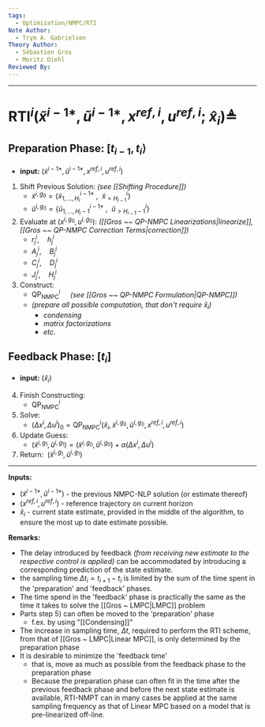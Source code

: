 ```yaml
---
tags:
  - Optimization/NMPC/RTI
Note Author:
  - Trym A. Gabrielsen
Theory Author:
  - Sébastien Gros
  - Moritz Diehl
Reviewed By:
---
```


---
# $\text{RTI}^{i}(\tilde{x}^{i-1*},\tilde{u}^{i-1*},x^{ref,i},u^{ref,i};~\hat{x}_{i}) \triangleq$
## $\text{Preparation Phase:}~[t_{i-1},t_{i}\rangle$
- **input:** $(\tilde{x}^{i-1*},\tilde{u}^{i-1*},x^{ref,i},u^{ref,i})$
1) $\text{Shift Previous Solution:}$  *(see [[Shifting Procedure]])*
	- $\tilde{x}^{i,g_{0}} = \{\tilde{x}^{i-1*}_{1,\dots,H_{i}}~,~~\tilde{x}^{i}_{>H_{i-1}}\}$
	- $\tilde{u}^{i,g_{0}} = \{\tilde{u}^{i-1*}_{1,\dots,H_{i}-1}~,~~\tilde{u}^{i}_{>H_{i-1}-1}\}$
2) $\text{Evaluate at}~(x^{i,g_{0}},u^{i,g_{0}}):$ *([[Gros ~~ QP-NMPC Linearizations|linearize]], [[Gros ~~ QP-NMPC Correction Terms|correction]])*
	- $r^{i}_{j},\quad h^{i}_{j}$
	- $A^{i}_{j},\quad B^{i}_{j}$
	- $C^{i}_{j},\quad D^{i}_{j}$
	- $J^{i}_{j},\quad H^{i}_{j}$
1) $\text{Construct:}$
	- $\text{QP}^{i}_{\text{NMPC}}\quad$ *(see [[Gros ~~ QP-NMPC Formulation|QP-NMPC]])*
	- *(prepare all possible computation, that don't require $\hat{x}_{i}$)*
		- *condensing*
		- *matrix factorizations*
		- *etc.*
## $\text{Feedback Phase:}~ [t_{i}]$
- **input:** $(\hat{x}_{i})$
4) $\text{Finish Constructing:}$
	- $\text{QP}^{i}_{\text{NMPC}}$
5) $\text{Solve:}$
	- $(\Delta x^{i}, \Delta u^{i})_{0} = \text{QP}^{i}_{\text{NMPC}}(\hat{x}_{i},\tilde{x}^{i,g_{0}},\tilde{u}^{i,g_{0}},x^{ref,i},u^{ref,i})$
6) $\text{Update Guess:}$
	- $(\tilde{x}^{i,g_{1}},\tilde{u}^{i,g_{1}}) = (\tilde{x}^{i,g_{0}},\tilde{u}^{i,g_{0}}) + \alpha(\Delta x^{i}, \Delta u^{i})$
7) $\text{Return:} ~~ (\tilde{x}^{i,g_{1}},\tilde{u}^{i,g_{1}})$

---
**Inputs:**
- $(\tilde{x}^{i-1*},\tilde{u}^{i-1*})$ - the previous NMPC-NLP solution (or estimate thereof)
- $(x^{ref,i},u^{ref,i})$ - reference trajectory on current horizon
- $\hat{x}_{i}$ - current state estimate, provided in the middle of the algorithm, to ensure the most up to date estimate possible.


**Remarks:**
- The delay introduced by feedback *(from receiving new estimate to the respective control is applied)* can be accommodated by introducing a corresponding prediction of the state estimate.
- the sampling time $\Delta t_{i} = t_{i+1}-t_{i}$ is limited by the sum of the time spent in the 'preparation' and 'feedback' phases.
- The time spend in the 'feedback' phase is practically the same as the time it takes to solve the [[Gros ~ LMPC|LMPC]] problem
- Parts step 5) can often be moved to the 'preparation' phase
	- f.ex. by using "[[Condensing]]"
- The increase in sampling time, $\Delta t$, required to perform the RTI scheme, from that of [[Gros ~ LMPC|Linear MPC]], is only determined by the preparation phase
- It is desirable to minimize the 'feedback time'
	- that is, move as much as possible from the feedback phase to the preparation phase
	- Because the preparation phase can often fit in the time after the previous feedback phase and before the next state estimate is available, RTI-NMPT can in many cases be applied at the same sampling frequency as that of Linear MPC based on a model that is pre-linearized off-line.